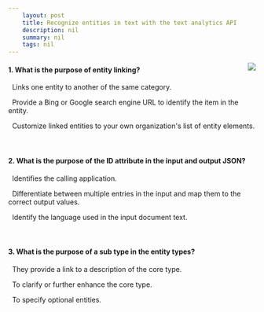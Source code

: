 ```yaml
---
    layout: post
    title: Recognize entities in text with the text analytics API 
    description: nil
    summary: nil
    tags: nil
---
```



 <a target="_blank" href="https://docs.microsoft.com/en-us/learn/modules/recognize-entities-text-analytics-api/5-knowledge-check/"><i class="fas fa-external-link-alt"></i> </a>
 <img align="right" src="https://docs.microsoft.com/en-us/learn/achievements/recognize-entities-in-text-with-the-text-analytics-api.svg">
####  1. What is the purpose of entity linking?


<i class='far fa-square'></i> &nbsp;&nbsp;Links one entity to another of the same category.

<i class='far fa-square'></i> &nbsp;&nbsp;Provide a Bing or Google search engine URL to identify the item in the entity.

<i class='fas fa-check-square' style='color: Dodgerblue;'></i> &nbsp;&nbsp;Customize linked entities to your own organization's list of entity elements.
<br />
<br />
<br />

####  2. What is the purpose of the ID attribute in the input and output JSON?


<i class='far fa-square'></i> &nbsp;&nbsp;Identifies the calling application.

<i class='fas fa-check-square' style='color: Dodgerblue;'></i> &nbsp;&nbsp;Differentiate between multiple entries in the input and map them to the correct output values.

<i class='far fa-square'></i> &nbsp;&nbsp;Identify the language used in the input document text.
<br />
<br />
<br />

####  3. What is the purpose of a sub type in the entity types?


<i class='far fa-square'></i> &nbsp;&nbsp;They provide a link to a description of the core type.

<i class='fas fa-check-square' style='color: Dodgerblue;'></i> &nbsp;&nbsp;To clarify or further enhance the core type.

<i class='far fa-square'></i> &nbsp;&nbsp;To specify optional entities.
<br />
<br />
<br />
